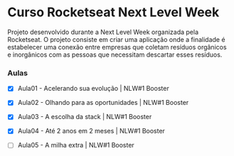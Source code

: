 # Curso Rocketseat Next Level Week

Projeto desenvolvido durante a Next Level Week organizada pela Rocketseat. O projeto consiste em criar uma aplicação onde a finalidade é estabelecer uma conexão entre empresas que coletam resíduos orgânicos e inorgânicos com as pessoas que necessitam descartar esses resíduos.


### Aulas

   - [x] Aula01 - Acelerando sua evolução | NLW#1 Booster
   - [x] Aula02 - Olhando para as oportunidades | NLW#1 Booster
   - [x] Aula03 - A escolha da stack | NLW#1 Booster
   - [x] Aula04 - Até 2 anos em 2 meses | NLW#1 Booster
   - [ ] Aula05 - A milha extra | NLW#1 Booster

